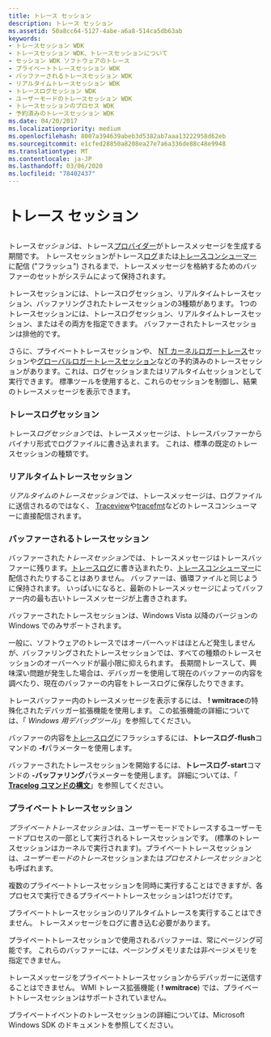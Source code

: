 ```yaml
---
title: トレース セッション
description: トレース セッション
ms.assetid: 50a8cc64-5127-4abe-a6a8-514ca5db63ab
keywords:
- トレースセッション WDK
- トレースセッション WDK、トレースセッションについて
- セッション WDK ソフトウェアのトレース
- プライベートトレースセッション WDK
- バッファーされるトレースセッション WDK
- リアルタイムトレースセッション WDK
- トレースログセッション WDK
- ユーザーモードのトレースセッション WDK
- トレースセッションのプロセス WDK
- 予約済みのトレースセッション WDK
ms.date: 04/20/2017
ms.localizationpriority: medium
ms.openlocfilehash: 8007a394639abeb3d5382ab7aaa13222958d62eb
ms.sourcegitcommit: e1cfed28850a8208ea27e7a6a336de88c48e9948
ms.translationtype: MT
ms.contentlocale: ja-JP
ms.lasthandoff: 03/06/2020
ms.locfileid: "78402437"
---
```

# <a name="trace-session"></a>トレース セッション


## <span id="ddk_trace_session_tools"></span><span id="DDK_TRACE_SESSION_TOOLS"></span>


トレース*セッション*は、トレース[プロバイダー](trace-provider.md)がトレースメッセージを生成する期間です。 トレースセッションがトレース[ログ](trace-log.md)または[トレースコンシューマー](trace-consumer.md)に配信 ("フラッシュ") されるまで、トレースメッセージを格納するためのバッファーのセットがシステムによって保持されます。

トレースセッションには、トレースログセッション、リアルタイムトレースセッション、バッファリングされたトレースセッションの3種類があります。 1つのトレースセッションには、トレースログセッション、リアルタイムトレースセッション、またはその両方を指定できます。 バッファーされたトレースセッションは排他的です。

さらに、プライベートトレースセッションや、 [NT カーネルロガートレース](nt-kernel-logger-trace-session.md)セッションや[グローバルロガートレースセッション](global-logger-trace-session.md)などの予約済みのトレースセッションがあります。これは、ログセッションまたはリアルタイムセッションとして実行できます。 標準ツールを使用すると、これらのセッションを制御し、結果のトレースメッセージを表示できます。

### <a name="span-idddk_trace_log_sessions_toolsspanspan-idddk_trace_log_sessions_toolsspantrace-log-sessions"></a><span id="ddk_trace_log_sessions_tools"></span><span id="DDK_TRACE_LOG_SESSIONS_TOOLS"></span>トレースログセッション

トレース*ログセッション*では、トレースメッセージは、トレースバッファーからバイナリ形式でログファイルに書き込まれます。 これは、標準の既定のトレースセッションの種類です。

### <a name="span-idddk_real_time_trace_sessions_toolsspanspan-idddk_real_time_trace_sessions_toolsspanreal-time-trace-sessions"></a><span id="ddk_real_time_trace_sessions_tools"></span><span id="DDK_REAL_TIME_TRACE_SESSIONS_TOOLS"></span>リアルタイムトレースセッション

*リアルタイムのトレースセッション*では、トレースメッセージは、ログファイルに送信されるのではなく、 [Traceview](traceview.md)や[tracefmt](tracefmt.md)などのトレースコンシューマーに直接配信されます。

### <a name="span-idddk_buffered_trace_sessions_toolsspanspan-idddk_buffered_trace_sessions_toolsspanbuffered-trace-sessions"></a><span id="ddk_buffered_trace_sessions_tools"></span><span id="DDK_BUFFERED_TRACE_SESSIONS_TOOLS"></span>バッファーされるトレースセッション

バッファーされた*トレースセッション*では、トレースメッセージはトレースバッファーに残ります。[トレースログ](trace-log.md)に書き込まれたり、[トレースコンシューマー](trace-consumer.md)に配信されたりすることはありません。 バッファーは、循環ファイルと同じように保持されます。 いっぱいになると、最新のトレースメッセージによってバッファー内の最も古いトレースメッセージが上書きされます。

バッファーされたトレースセッションは、Windows Vista 以降のバージョンの Windows でのみサポートされます。

一般に、ソフトウェアのトレースではオーバーヘッドはほとんど発生しませんが、バッファリングされたトレースセッションでは、すべての種類のトレースセッションのオーバーヘッドが最小限に抑えられます。 長期間トレースして、興味深い問題が発生した場合は、デバッガーを使用して現在のバッファーの内容を調べたり、現在のバッファーの内容をトレースログに保存したりできます。

トレースバッファー内のトレースメッセージを表示するには、 **! wmitrace**の特殊化されたデバッガー拡張機能を使用します。 この拡張機能の詳細については、「 *Windows 用デバッグツール*」を参照してください。

バッファーの内容を[トレースログ](trace-log.md)にフラッシュするには、**トレースログ-flush**コマンドの **-f**パラメーターを使用します。

バッファーされたトレースセッションを開始するには、**トレースログ-start**コマンドの **-バッファリング**パラメーターを使用します。 詳細については、「 [**Tracelog コマンドの構文**](tracelog-command-syntax.md)」を参照してください。

### <a name="span-idddk_private_trace_sessions_toolsspanspan-idddk_private_trace_sessions_toolsspanprivate-trace-sessions"></a><span id="ddk_private_trace_sessions_tools"></span><span id="DDK_PRIVATE_TRACE_SESSIONS_TOOLS"></span>プライベートトレースセッション

*プライベートトレースセッション*は、ユーザーモードでトレースするユーザーモードプロセスの一部として実行されるトレースセッションです。 (標準のトレースセッションはカーネルで実行されます)。プライベートトレースセッションは、*ユーザーモードのトレース*セッションまたは*プロセストレースセッション*とも呼ばれます。

複数のプライベートトレースセッションを同時に実行することはできますが、各プロセスで実行できるプライベートトレースセッションは1つだけです。

プライベートトレースセッションのリアルタイムトレースを実行することはできません。 トレースメッセージをログに書き込む必要があります。

プライベートトレースセッションで使用されるバッファーは、常にページング可能です。 これらのバッファーには、ページングメモリまたは非ページメモリを指定できません。

トレースメッセージをプライベートトレースセッションからデバッガーに送信することはできません。 WMI トレース拡張機能 ( **! wmitrace**) では、プライベートトレースセッションはサポートされていません。

プライベートイベントのトレースセッションの詳細については、Microsoft Windows SDK のドキュメントを参照してください。

 

 






